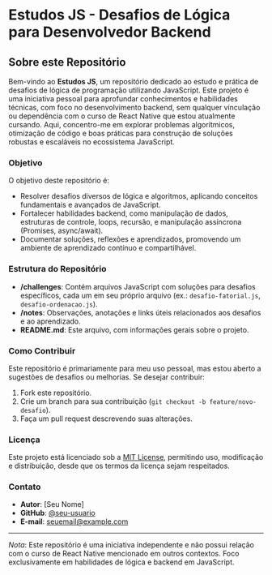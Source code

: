 # Estudos JS - Desafios de Lógica para Desenvolvedor Backend

## Sobre este Repositório

Bem-vindo ao **Estudos JS**, um repositório dedicado ao estudo e prática de desafios de lógica de programação utilizando JavaScript. Este projeto é uma iniciativa pessoal para aprofundar conhecimentos e habilidades técnicas, com foco no desenvolvimento backend, sem qualquer vinculação ou dependência com o curso de React Native que estou atualmente cursando. Aqui, concentro-me em explorar problemas algorítmicos, otimização de código e boas práticas para construção de soluções robustas e escaláveis no ecossistema JavaScript.

### Objetivo
O objetivo deste repositório é:
- Resolver desafios diversos de lógica e algoritmos, aplicando conceitos fundamentais e avançados de JavaScript.
- Fortalecer habilidades backend, como manipulação de dados, estruturas de controle, loops, recursão, e manipulação assíncrona (Promises, async/await).
- Documentar soluções, reflexões e aprendizados, promovendo um ambiente de aprendizado contínuo e compartilhável.

### Estrutura do Repositório
- **/challenges**: Contém arquivos JavaScript com soluções para desafios específicos, cada um em seu próprio arquivo (ex.: `desafio-fatorial.js`, `desafio-ordenacao.js`).
- **/notes**: Observações, anotações e links úteis relacionados aos desafios e ao aprendizado.
- **README.md**: Este arquivo, com informações gerais sobre o projeto.

### Como Contribuir
Este repositório é primariamente para meu uso pessoal, mas estou aberto a sugestões de desafios ou melhorias. Se desejar contribuir:
1. Fork este repositório.
2. Crie um branch para sua contribuição (`git checkout -b feature/novo-desafio`).
3. Faça um pull request descrevendo suas alterações.

### Licença
Este projeto está licenciado sob a [MIT License](LICENSE), permitindo uso, modificação e distribuição, desde que os termos da licença sejam respeitados.

### Contato
- **Autor**: [Seu Nome]  
- **GitHub**: [@seu-usuario](https://github.com/seu-usuario)  
- **E-mail**: seuemail@example.com  

---

*Nota*: Este repositório é uma iniciativa independente e não possui relação com o curso de React Native mencionado em outros contextos. Foco exclusivamente em habilidades de lógica e backend em JavaScript.
